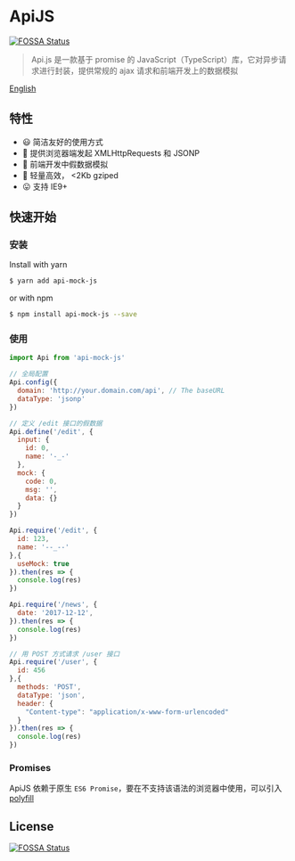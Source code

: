 # ApiJS
[![FOSSA Status](https://app.fossa.io/api/projects/git%2Bgithub.com%2Fqkorbit%2FApi.svg?type=shield)](https://app.fossa.io/projects/git%2Bgithub.com%2Fqkorbit%2FApi?ref=badge_shield)
> Api.js 是一款基于 promise 的 JavaScript（TypeScript）库，它对异步请求进行封装，提供常规的 ajax 请求和前端开发上的数据模拟

[English](/README.md)

## 特性

* 😃 简洁友好的使用方式
* 🐶 提供浏览器端发起 XMLHttpRequests 和 JSONP
* 🦄 前端开发中假数据模拟
* 🚀 轻量高效， <2Kb gziped
* 😛 支持 IE9+

## 快速开始

### 安装

Install with yarn

```bash
$ yarn add api-mock-js
```

or with npm

```bash 
$ npm install api-mock-js --save
```

### 使用

```javascript
import Api from 'api-mock-js'

// 全局配置
Api.config({
  domain: 'http://your.domain.com/api', // The baseURL
  dataType: 'jsonp'
})

// 定义 /edit 接口的假数据
Api.define('/edit', {
  input: {
    id: 0,
    name: '-_-'
  },
  mock: {
    code: 0,
    msg: '',
    data: {}
  }
})

Api.require('/edit', {
  id: 123,
  name: '--_--'
},{
  useMock: true
}).then(res => {
  console.log(res)
})

Api.require('/news', {
  date: '2017-12-12',
}).then(res => {
  console.log(res)
})

// 用 POST 方式请求 /user 接口
Api.require('/user', {
  id: 456
},{
  methods: 'POST',
  dataType: 'json',
  header: {
    "Content-type": "application/x-www-form-urlencoded"
  }
}).then(res => {
  console.log(res)
})

```

### Promises

ApiJS 依赖于原生 `ES6 Promise`，要在不支持该语法的浏览器中使用，可以引入 [polyfill](https://github.com/jakearchibald/es6-promise)

## License

[![FOSSA Status](https://app.fossa.io/api/projects/git%2Bgithub.com%2Fqkorbit%2FApi.svg?type=large)](https://app.fossa.io/projects/git%2Bgithub.com%2Fqkorbit%2FApi)
